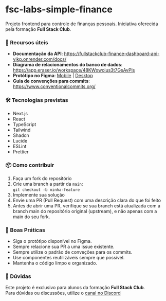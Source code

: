 # fsc-labs-simple-finance

Projeto frontend para controle de finanças pessoais. Iniciativa oferecida pela formação **Full Stack Club**.

### 🔗 Recursos úteis

- **Documentação da API**: https://fullstackclub-finance-dashboard-api-vjkp.onrender.com/docs/
- **Diagrama de relacionamentos do banco de dados**: https://app.eraser.io/workspace/48KWxwoius3t7GsAvPls
- **Protótipo no Figma**: [Mobile](https://www.figma.com/design/vWD3LR5j635P3xFCXBJxyc/Dashboard-Financeira?node-id=102-97&p=f&t=RxZ0kY3LHHV29KDZ-0) | [Desktop](https://www.figma.com/design/vWD3LR5j635P3xFCXBJxyc/Dashboard-Financeira?node-id=0-1&p=f&t=RxZ0kY3LHHV29KDZ-0)
- **Guia de convenções para commits**: https://www.conventionalcommits.org/

### 🛠️ Tecnologias previstas

- Next.js
- React
- TypeScript
- Tailwind
- Shadcn
- Lucide
- ESLint
- Prettier

### 📦 Como contribuir

1. Faça um fork do repositório
2. Crie uma branch a partir da `main`:  
   `git checkout -b minha-feature`
3. Implemente sua solução
4. Envie uma PR (Pull Request) com uma descrição clara do que foi feito
5. Antes de abrir uma PR, verifique se sua branch está atualizada com a branch main do repositório original (upstream), e não apenas com a main do seu fork.

### 📌 Boas Práticas

- Siga o protótipo disponível no Figma.
- Sempre relacione sua PR a uma issue existente.
- Sempre utilize o padrão de conveções para os commits.
- Use componentes reutilizáveis sempre que possível.
- Mantenha o código limpo e organizado.

### 💬 Dúvidas

Este projeto é exclusivo para alunos da formação **Full Stack Club**.  
Para dúvidas ou discussões, utilize o [canal no Discord](https://discord.com/channels/1124000290862014614/1339984227290316831)
